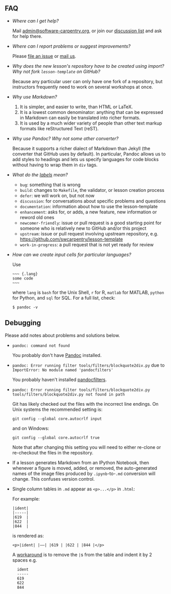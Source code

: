 ## FAQ

*   *Where can I get help?*

    Mail [admin@software-carpentry.org](mailto:admin@software-carpentry.org),
    or join our [discussion list](http://lists.software-carpentry.org/mailman/listinfo/discuss_lists.software-carpentry.org)
    and ask for help there.

*   *Where can I report problems or suggest improvements?*

    Please
    [file an issue](https://github.com/swcarpentry/lesson-template/issues?q=is%3Aopen+is%3Aissue)
    or [mail us](mailto:admin@software-carpentry.org).

*   *Why does the new lesson's repository have to be created using import? Why not fork `lesson-template` on GitHub?*

    Because any particular user can only have one fork of a repository,
    but instructors frequently need to work on several workshops at once.

*   *Why use Markdown?*

    1.  It is simpler, and easier to write, than HTML or LaTeX.
    2.  It is a lowest common denominator: anything that can be expressed in Markdown can easily be translated into richer formats.
    3.  It is used by a much wider variety of people than other text markup formats like reStructured Text (reST).

*   *Why use Pandoc?  Why not some other converter?*

    Because it supports a richer dialect of Markdown than Jekyll
    (the converter that GitHub uses by default).
    In particular, Pandoc allows us to add styles to headings
    and lets us specify languages for code blocks without having to wrap them in `div` tags.

*   *What do the [labels](https://github.com/swcarpentry/lesson-template/issues?q=is%3Aopen+is%3Aissue) mean?*

    *   `bug`: something that is wrong
    *   `build`: changes to `Makefile`, the validator, or lesson creation process
    *   `defer`: we will work on, but not now
    *   `discussion`: for conversations about specific problems and questions
    *   `documentation`: information about how to use the lesson-template
    *   `enhancement`: asks for, or adds, a new feature, new information or reword old ones
    *   `newcomer-friendly`: issue or pull request is a good starting point for someone who is relatively new to GitHub and/or this project
    *   `upstream`: issue or pull request involving upstream repository, e.g. https://github.com/swcarpentry/lesson-template
    *   `work-in-progress`: a pull request that is not yet ready for review

*   *How can we create input cells for particular languages?*

    Use

        ~~~ {.lang}
        some code
        ~~~

    where `lang` is `bash` for the Unix Shell, `r` for R, `matlab` for MATLAB,
    `python` for Python, and `sql` for SQL. For a full list, check:

    ~~~ {.bash}
    $ pandoc -v
    ~~~

## Debugging

Please add notes about problems and solutions below.

*   `pandoc: command not found`

    You probably don't have [Pandoc](http://pandoc.org/installing.html) installed.

*   `pandoc: Error running filter tools/filters/blockquote2div.py`
    due to `ImportError: No module named 'pandocfilters'`

    You probably haven't installed
    [pandocfilters](https://pypi.python.org/pypi/pandocfilters/1.2.3).

*   `pandoc: Error running filter tools/filters/blockquote2div.py
    tools/filters/blockquote2div.py not found in path`

    Git has likely checked out the files with the incorrect line endings.
    On Unix systems the recommended setting is:

    ~~~ {.bash}
    git config --global core.autocrlf input
    ~~~

    and on Windows:

    ~~~ {.bash}
    git config --global core.autocrlf true
    ~~~

    Note that after changing this setting you will need to either re-clone
    or re-checkout the files in the repository.

*   If a lesson generates Markdown from an IPython Notebook,
    then whenever a figure is moved, added, or removed,
    the auto-generated names of the image files produced by `.ipynb`-to-`.md` conversion will change.
    This confuses version control.

* Single column tables in `.md` appear as `<p>...</p>` in `.html`:

    For example:

    ~~~
    |ident|
    |-----|
    |619  |
    |622  |
    |844  |
    ~~~

    is rendered as:

    ~~~
    <p>|ident| |—–| |619 | |622 | |844 |</p>
    ~~~

    A [workaround](https://github.com/jgm/pandoc/issues/1218#issuecomment-40558621)
    is to remove the `|`s from the table and indent it by 2 spaces e.g.

    ~~~
      ident
      -----
      619
      622
      844
    ~~~
